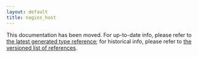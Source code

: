 ```yaml
---
layout: default
title: nagios_host
---
```


This documentation has been moved. For up-to-date info, please refer to [the latest generated type reference](http://docs.puppetlabs.com/references/latest/type.html); for historical info, please refer to [the versioned list of references](http://docs.puppetlabs.com/references/).